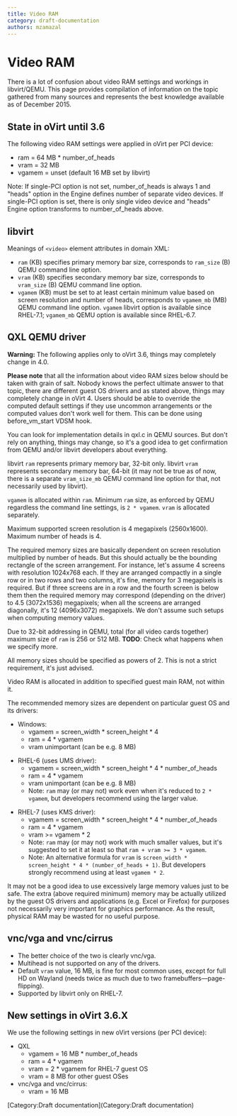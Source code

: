 ```yaml
---
title: Video RAM
category: draft-documentation
authors: mzamazal
---
```


# Video RAM

There is a lot of confusion about video RAM settings and workings in libvirt/QEMU. This page provides compilation of information on the topic gathered from many sources and represents the best knowledge available as of December 2015.

## State in oVirt until 3.6

The following video RAM settings were applied in oVirt per PCI device:

*   ram = 64 MB \* number_of_heads
*   vram = 32 MB
*   vgamem = unset (default 16 MB set by libvirt)

Note: If single-PCI option is not set, number_of_heads is always 1 and "heads" option in the Engine defines number of separate video devices. If single-PCI option is set, there is only single video device and "heads" Engine option transforms to number_of_heads above.

## libvirt

Meanings of `<video>` element attributes in domain XML:

*   `ram` (KB) specifies primary memory bar size, corresponds to `ram_size` (B) QEMU command line option.
*   `vram` (KB) specifies secondary memory bar size, corresponds to `vram_size` (B) QEMU command line option.
*   `vgamem` (KB) must be set to at least certain minimum value based on screen resolution and number of heads, corresponds to `vgamem_mb` (MB) QEMU command line option. `vgamem` libvirt option is available since RHEL-7.1; `vgamem_mb` QEMU option is available since RHEL-6.7.

## QXL QEMU driver

**Warning:** The following applies only to oVirt 3.6, things may completely change in 4.0.

**Please note** that all the information about video RAM sizes below should be taken with grain of salt. Nobody knows the perfect ultimate answer to that topic, there are different guest OS drivers and as stated above, things may completely change in oVirt 4. Users should be able to override the computed default settings if they use uncommon arrangements or the computed values don't work well for them. This can be done using before_vm_start VDSM hook.

You can look for implementation details in qxl.c in QEMU sources. But don't rely on anything, things may change, so it's a good idea to get confirmation from QEMU and/or libvirt developers about everything.

libvirt `ram` represents primary memory bar, 32-bit only. libvirt `vram` represents secondary memory bar, 64-bit (it may not be true as of now, there is a separate `vram_size_mb` QEMU command line option for that, not necessarily used by libvirt).

`vgamem` is allocated within `ram`. Minimum `ram` size, as enforced by QEMU regardless the command line settings, is `2 * vgamem`. `vram` is allocated separately.

Maximum supported screen resolution is 4 megapixels (2560x1600). Maximum number of heads is 4.

The required memory sizes are basically dependent on screen resolution multiplied by number of heads. But this should actually be the bounding rectangle of the screen arrangement. For instance, let's assume 4 screens with resolution 1024x768 each. If they are arranged compactly in a single row or in two rows and two columns, it's fine, memory for 3 megapixels is required. But if three screens are in a row and the fourth screen is below them then the required memory may correspond (depending on the driver) to 4.5 (3072x1536) megapixels; when all the screens are arranged diagonally, it's 12 (4096x3072) megapixels. We don't assume such setups when computing memory values.

Due to 32-bit addressing in QEMU, total (for all video cards together) maximum size of `ram` is 256 or 512 MB. **TODO**: Check what happens when we specify more.

All memory sizes should be specified as powers of 2. This is not a strict requirement, it's just advised.

Video RAM is allocated in addition to specified guest main RAM, not within it.

The recommended memory sizes are dependent on particular guest OS and its drivers:

*   Windows:
    -   vgamem = screen_width \* screen_height \* 4
    -   ram = 4 \* vgamem
    -   vram unimportant (can be e.g. 8 MB)

<!-- -->

*   RHEL-6 (uses UMS driver):
    -   vgamem = screen_width \* screen_height \* 4 \* number_of_heads
    -   ram = 4 \* vgamem
    -   vram unimportant (can be e.g. 8 MB)
    -   Note: `ram` may (or may not) work even when it's reduced to `2 * vgamem`, but developers recommend using the larger value.

<!-- -->

*   RHEL-7 (uses KMS driver):
    -   vgamem = screen_width \* screen_height \* 4 \* number_of_heads
    -   ram = 4 \* vgamem
    -   vram >= vgamem \* 2
    -   Note: `ram` may (or may not) work with much smaller values, but it's suggested to set it at least so that `ram + vram >= 3 * vgamem`.
    -   Note: An alternative formula for `vram` is `screen_width * screen_height * 4 * (number_of_heads + 1)`. But developers strongly recommend using at least `vgamem * 2`.

It may not be a good idea to use excessively large memory values just to be safe. The extra (above required minimum) memory may be actually utilized by the guest OS drivers and applications (e.g. Excel or Firefox) for purposes not necessarily very important for graphics performance. As the result, physical RAM may be wasted for no useful purpose.

## vnc/vga and vnc/cirrus

*   The better choice of the two is clearly vnc/vga.
*   Multihead is not supported on any of the drivers.
*   Default `vram` value, 16 MB, is fine for most common uses, except for full HD on Wayland (needs twice as much due to two framebuffers—page-flipping).
*   Supported by libvirt only on RHEL-7.

## New settings in oVirt 3.6.X

We use the following settings in new oVirt versions (per PCI device):

*   QXL
    -   vgamem = 16 MB \* number_of_heads
    -   ram = 4 \* vgamem
    -   vram = 2 \* vgamem for RHEL-7 guest OS
    -   vram = 8 MB for other guest OSes
*   vnc/vga and vnc/cirrus:
    -   vram = 16 MB

[Category:Draft documentation](Category:Draft documentation)
